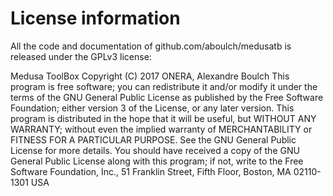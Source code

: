 # License information

All the code and documentation of github.com/aboulch/medusatb is released under the GPLv3 license:

Medusa ToolBox
Copyright (C) 2017 ONERA, Alexandre Boulch
This program is free software; you can redistribute it and/or modify it under the terms of the GNU General Public License as published by the Free Software Foundation; either version 3 of the License, or any later version.
This program is distributed in the hope that it will be useful, but WITHOUT ANY WARRANTY; without even the implied warranty of MERCHANTABILITY or FITNESS FOR A PARTICULAR PURPOSE.  See the GNU General Public License for more details. You should have received a copy of the GNU General Public License along with this program; if not, write to the Free Software Foundation, Inc., 51 Franklin Street, Fifth Floor, Boston, MA 02110-1301  USA
